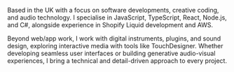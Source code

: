 Based in the UK with a focus on software developments, creative coding, and audio technology. I specialise in JavaScript, TypeScript, React, Node.js, and C#, alongside experience in Shopify Liquid development and AWS. 

Beyond web/app work, I work with digital instruments, plugins, and sound design, exploring interactive media with tools like TouchDesigner. Whether developing seamless user interfaces or building generative audio-visual experiences, I bring a technical and detail-driven approach to every project.

